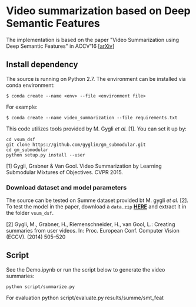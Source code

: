 # Video summarization based on Deep Semantic Features
The implementation is based on the paper "Video Summarization using Deep Semantic Features" in ACCV'16 [[arXiv](arxiv.org/abs/1609.08758)]


## Install dependency
The source is running on Python 2.7.
The environment can be installed via conda environment:

	$ conda create --name <env> --file <environment file>
	
For example:
	
	$ conda create --name video_summarization --file requirements.txt
	

This code utilizes tools provided by M. Gygli *et al.* [1].
You can set it up by:

	cd vsum_dsf
	git clone https://github.com/gyglim/gm_submodular.git
	cd gm_submodular
	python setup.py install --user

[1] Gygli, Grabner & Van Gool. Video Summarization by Learning Submodular Mixtures of Objectives. CVPR 2015.

### Download dataset and model parameters

The source can be tested on Summe dataset provided bt M. gygli *et al.* [2].
To test the model in the paper, download a `data.zip` [**HERE**](https://www.dropbox.com/sh/lu4pmad4o59kvlj/AABZ_R412HJZnFvR_B_IEt00a?dl=0) and extract it in the folder `vsum_dsf`.

[2] Gygli, M., Grabner, H., Riemenschneider, H., van Gool, L.: Creating summaries from user videos. In: Proc. European Conf. Computer Vision (ECCV). (2014) 505–520

## Script

See the Demo.ipynb or run the script below to generate the video summaries:

	python script/summarize.py
	
For evaluation 
	python script/evaluate.py results/summe/smt_feat
